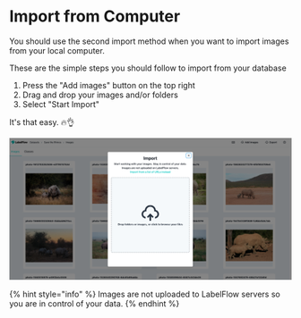 # Import from Computer

You should use the second import method when you want to import images from your local computer. 

These are the simple steps you should follow to import from your database

1. Press the "Add images" button on the top right
2. Drag and drop your images and/or folders
3. Select "Start Import"

It's that easy. 🔥👌

![](../.gitbook/assets/drag_and_drop_images.png)

{% hint style="info" %}
Images are not uploaded to LabelFlow servers so you are in control of your data.
{% endhint %}

